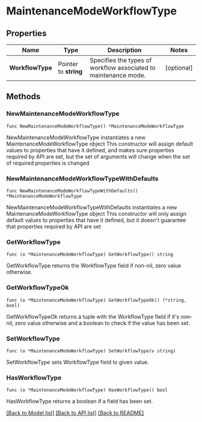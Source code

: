 # MaintenanceModeWorkflowType

## Properties

Name | Type | Description | Notes
------------ | ------------- | ------------- | -------------
**WorkflowType** | Pointer to **string** | Specifies the types of workflow associated to maintenance mode. | [optional] 

## Methods

### NewMaintenanceModeWorkflowType

`func NewMaintenanceModeWorkflowType() *MaintenanceModeWorkflowType`

NewMaintenanceModeWorkflowType instantiates a new MaintenanceModeWorkflowType object
This constructor will assign default values to properties that have it defined,
and makes sure properties required by API are set, but the set of arguments
will change when the set of required properties is changed

### NewMaintenanceModeWorkflowTypeWithDefaults

`func NewMaintenanceModeWorkflowTypeWithDefaults() *MaintenanceModeWorkflowType`

NewMaintenanceModeWorkflowTypeWithDefaults instantiates a new MaintenanceModeWorkflowType object
This constructor will only assign default values to properties that have it defined,
but it doesn't guarantee that properties required by API are set

### GetWorkflowType

`func (o *MaintenanceModeWorkflowType) GetWorkflowType() string`

GetWorkflowType returns the WorkflowType field if non-nil, zero value otherwise.

### GetWorkflowTypeOk

`func (o *MaintenanceModeWorkflowType) GetWorkflowTypeOk() (*string, bool)`

GetWorkflowTypeOk returns a tuple with the WorkflowType field if it's non-nil, zero value otherwise
and a boolean to check if the value has been set.

### SetWorkflowType

`func (o *MaintenanceModeWorkflowType) SetWorkflowType(v string)`

SetWorkflowType sets WorkflowType field to given value.

### HasWorkflowType

`func (o *MaintenanceModeWorkflowType) HasWorkflowType() bool`

HasWorkflowType returns a boolean if a field has been set.


[[Back to Model list]](../README.md#documentation-for-models) [[Back to API list]](../README.md#documentation-for-api-endpoints) [[Back to README]](../README.md)


